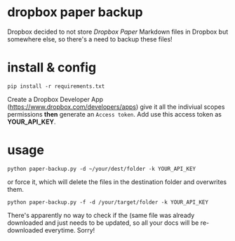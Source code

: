# dropbox paper backup

Dropbox decided to not store *Dropbox Paper* Markdown files in Dropbox but somewhere else, so there's a need to backup these files!

# install & config

```
pip install -r requirements.txt
```

Create a Dropbox Developer App (https://www.dropbox.com/developers/apps) give it all the indiviual scopes permissions **then** generate an `Access token`. Add use this access token as **YOUR_API_KEY**.

# usage

```
python paper-backup.py -d ~/your/dest/folder -k YOUR_API_KEY
```

or force it, which will delete the files in the destination folder and overwrites them.

```
python paper-backup.py -f -d /your/target/folder -k YOUR_API_KEY
```

There's apparently no way to check if the (same file was already downloaded and just needs to be updated, so all your docs will be re-downloaded everytime. Sorry!
